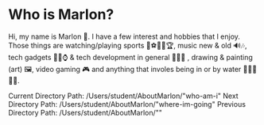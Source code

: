 # Who is Marlon? 
Hi, my name is Marlon 👋.
I have a few interest and hobbies that I enjoy. Those things are watching/playing sports 🏈⚽🏀🎾🏆,
music new & old 🔊🎶, tech gadgets 📲📸⌚ & tech development in general 🧑🏾‍💻 , drawing & painting (art) 🖼️, video gaming 🎮 and anything that involes being in or by water 🏄🏽‍♂️🌊🎣. 


Current Directory Path: /Users/student/AboutMarlon/"who-am-i"
Next Directory Path: /Users/student/AboutMarlon/"where-im-going"
Previous Directory Path: /Users/student/AboutMarlon/""
